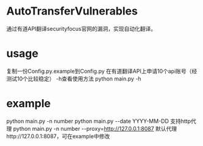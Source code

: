 # AutoTransferVulnerables
通过有道API翻译securityfocus官网的漏洞，实现自动化翻译。
# usage
复制一份Config.py.example到Config.py
在有道翻译API上申请10个api账号（经测试10个比较稳定）
-h查看使用方法
python main.py -h
# example
python main.py -n number 
python main.py --date YYYY-MM-DD
支持http代理
python main.py -n number --proxy=http://127.0.0.1:8087
默认代理http://127.0.0.1:8087，可在example中修改
